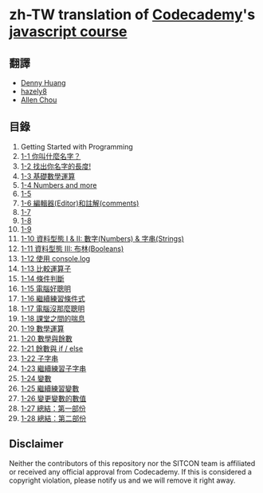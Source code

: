 zh-TW translation of [Codecademy](http://www.codecademy.com/)'s [javascript course](https://codecademy.com/learn/javascript)
===========================================================================

翻譯
----

* [Denny Huang](https://github.com/denny0223)
* [hazely8](https://github.com/hazely8)
* [Allen Chou](https://github.com/s3131212)


目錄
----
1. Getting Started with Programming
  1. [1-1 你叫什麼名字？](1-1_what-is-your-name.md)
  2. [1-2 找出你名字的長度!](1-2_Discover-the-length.md)
  3. [1-3 基礎數學運算](1-3_Basic-math.md)
  4. [1-4 Numbers and more](1-4_Numbers-and-more.md)
  5. [1-5 ](1-5_)
  6. [1-6 編輯器(Editor)和註解(comments)](1-6_Editor-and-comments.md)
  7. [1-7 ](1-7_)
  8. [1-8 ](1-8_)
  9. [1-9 ](1-9_)
  10. [1-10 資料型態 I & II: 數字(Numbers) & 字串(Strings)](1-10_Data-Types-I-and-II-Numbers-and-Strings.md)
  11. [1-11 資料型態 III: 布林(Booleans)](1-11_Data-Type-III-Booleans.md)
  12. [1-12 使用 console.log](1-12_Using_console_log.md)
  13. [1-13 比較運算子](1-13_comparisons.md)
  14. [1-14 條件判斷](1-14_decisions_decisions.md)
  15. [1-15 電腦好聰明](1-15_computers_are_smart.md)
  16. [1-16 繼續練習條件式](1-16_more_practice_with_conditionals.md)
  17. [1-17 電腦沒那麼聰明](1-17_computers_arent_that_smart.md)
  18. [1-18 課堂之間的喘息](1-18_mid_lesson_breather.md)
  19. [1-19 數學運算](1-19_math.md)
  20. [1-20 數學與餘數](1-20_math_and_the_modulo.md)
  21. [1-21 餘數與 if / else](1-21_modulo_and_if_else.md)
  22. [1-22 子字串](1-22_substrings.md)
  23. [1-23 繼續練習子字串](1-23_more_substring_practice.md)
  24. [1-24 變數](1-24_variables.md)
  25. [1-25 繼續練習變數](1-25_more_variable_practice.md)
  26. [1-26 變更變數的數值](1-26_change_variable_values.md)
  27. [1-27 總結：第一部份](1-27_conclusion_part_1.md)
  28. [1-28 總結：第二部份](1-28_conclusion_part_2.md)

Disclaimer
----------
Neither the contributors of this repository nor the SITCON team is affiliated or received any official approval from Codecademy.
If this is considered a copyright violation, please notify us and we will remove it right away.
